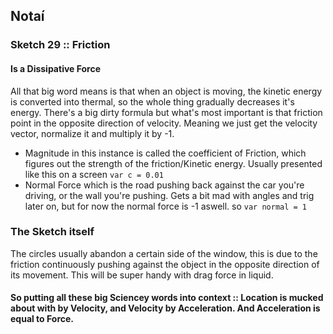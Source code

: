 ## Notaí

### Sketch 29 :: Friction
#### Is a Dissipative Force
All that big word means is that when an object is moving, the kinetic energy is converted into thermal, so the whole thing gradually decreases it's energy.
There's a big dirty formula but what's most important is that friction point in the opposite direction of velocity. Meaning we just get the velocity vector, normalize it and multiply it by -1.
- Magnitude in this instance is called the coefficient of Friction, which figures out the strength of the friction/Kinetic energy. Usually presented like this on a screen ```var c = 0.01 ```
- Normal Force which is the road pushing back against the car you're driving, or the wall you're pushing. Gets a bit mad with angles and trig later on, but for now the normal force is -1 aswell. so ```var normal = 1 ```

### The Sketch itself
The circles usually abandon a certain side of the window, this is due to the friction continuously pushing against the object in the opposite direction of its movement. This will be super handy with drag force in liquid.

#### So putting all these big Sciencey words into context :: Location is mucked about with by Velocity, and Velocity by Acceleration. And Acceleration is equal to Force.
